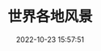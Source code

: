 ---
title: 世界各地风景
date: 2022-10-23 15:57:51
aside: false
comments: false
top_img: false
type: "album_detail"
---